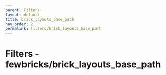 ```yaml
---
parent: Filters
layout: default
title: brick_layouts_base_path
nav_order: 2
permalink: filters/brick_layouts_base_path
---
```


# Filters - fewbricks/brick_layouts_base_path
